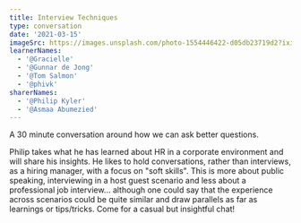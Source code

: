 ```yaml
---
title: Interview Techniques
type: conversation
date: '2021-03-15'
imageSrc: https://images.unsplash.com/photo-1554446422-d05db23719d2?ixid=MXwxMjA3fDB8MHxwaG90by1wYWdlfHx8fGVufDB8fHw%3D&ixlib=rb-1.2.1&auto=format&fit=crop&w=1953&q=80
learnerNames:
  - '@Gracielle'
  - '@Gunnar de Jong'
  - '@Tom Salmon'
  - '@phivk'
sharerNames: 
  - '@Philip Kyler'
  - '@Asmaa Abumezied'
---
```

A 30 minute conversation around how we can ask better questions. 
<!--more-->
Philip takes what he has learned about HR in a corporate environment and will share his insights. He likes to hold conversations, rather than interviews, as a hiring manager, with a focus on "soft skills".
This is more about public speaking, interviewing in a host guest scenario and less about a professional job interview... although one could say that the experience across scenarios could be quite similar and draw parallels as far as learnings or tips/tricks. Come for a casual but insightful chat!
